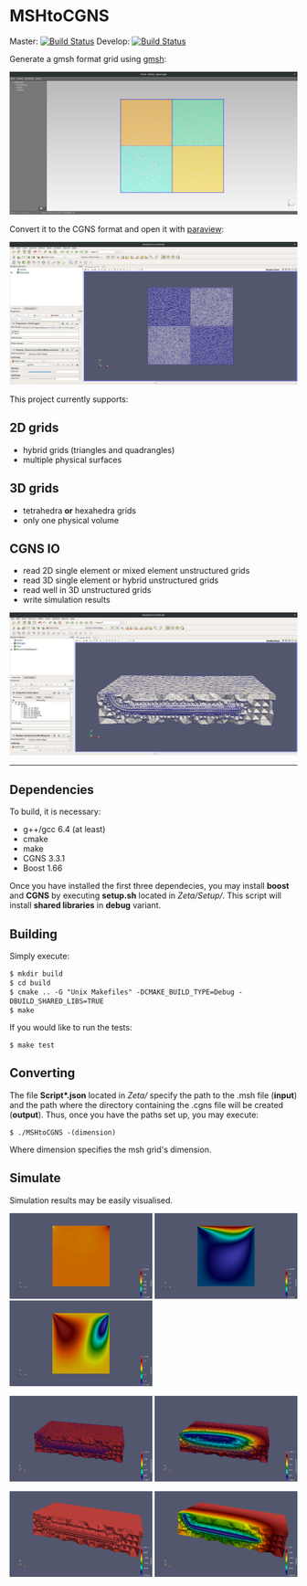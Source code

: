 # MSHtoCGNS

Master: [![Build Status](https://travis-ci.org/felipegiacomelli/MSHtoCGNS.svg?branch=master)](https://travis-ci.org/felipegiacomelli/MSHtoCGNS)
Develop: [![Build Status](https://travis-ci.org/felipegiacomelli/MSHtoCGNS.svg?branch=develop)](https://travis-ci.org/felipegiacomelli/MSHtoCGNS)

Generate a gmsh format grid using [gmsh](http://gmsh.info/):

<img src="Zeta/Images/grid_gmsh.png" alt="gmsh" height=250 width=600  />

Convert it to the CGNS format and open it with [paraview](https://www.paraview.org/):

<img src="Zeta/Images/paraview_grid.png" alt="paraview" height=250 width=600  />

This project currently supports:

## 2D grids
- hybrid grids (triangles and quadrangles)
- multiple physical surfaces

## 3D grids
- tetrahedra **or** hexahedra grids
- only one physical volume

## CGNS IO
- read 2D single element or mixed element unstructured grids
- read 3D single element or hybrid unstructured grids
- read well in 3D unstructured grids
- write simulation results

<img src="Zeta/Images/paraview_hybrid_3d_with_well.png"  height=250 width=600  />

---

## Dependencies

To build, it is necessary:

- g++/gcc 6.4 (at least)
- cmake
- make
- CGNS 3.3.1
- Boost 1.66

Once you have installed the first three dependecies, you may install **boost** and **CGNS** by executing **setup.sh** located in *Zeta/Setup/*. This script will install **shared libraries** in **debug** variant.

## Building

Simply execute:

```shell
$ mkdir build
$ cd build
$ cmake .. -G "Unix Makefiles" -DCMAKE_BUILD_TYPE=Debug -DBUILD_SHARED_LIBS=TRUE
$ make
```

If you would like to run the tests:
```shell
$ make test
```

## Converting

The file **Script\*.json** located in *Zeta/* specify the path to the .msh file (**input**) and the path where the directory containing the .cgns file will be created (**output**). Thus, once you have the paths set up, you may execute:

```shell
$ ./MSHtoCGNS -(dimension)
```

Where dimension specifies the msh grid's dimension.

## Simulate

Simulation results may be easily visualised.

<p float="left">
    <img src="Zeta/Images/2D/Pressure.jpg"  alt="gmsh" height=150 width=250  />
    <img src="Zeta/Images/2D/VelocityX.jpg" alt="gmsh" height=150 width=250  />
    <img src="Zeta/Images/2D/VelocityY.jpg" alt="gmsh" height=150 width=250  />
</p>

<p float="left">
    <img src="Zeta/Images/3D/DisplacementZ-first.png"  alt="gmsh" height=150 width=250  />
    <img src="Zeta/Images/3D/DisplacementZ-last.png" alt="gmsh" height=150 width=250  />
</p>

<p float="left">
    <img src="Zeta/Images/3D/Pressure-first.png"  alt="gmsh" height=150 width=250  />
    <img src="Zeta/Images/3D/Pressure-last.png" alt="gmsh" height=150 width=250  />
</p>

